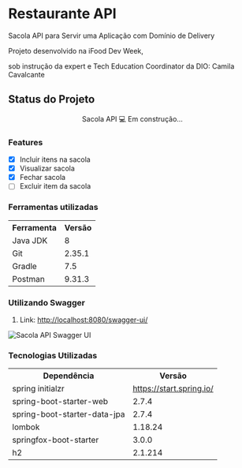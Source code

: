 <h1>Restaurante API</h1>
<p>Sacola API para Servir uma Aplicação com Domínio de Delivery</p>
<p>Projeto desenvolvido na iFood Dev Week,</p>
<p>sob instrução da expert e Tech Education Coordinator da DIO: Camila Cavalcante</p>

<h2>Status do Projeto</h2>
<p align="center"> Sacola API 💻 Em construção... </p>


<h3>Features</h3>

- [x] Incluir itens na sacola<br>
- [x] Visualizar sacola<br>
- [x] Fechar sacola<br>
- [ ] Excluir item da sacola<br>

<h3>Ferramentas utilizadas</h3>

<table>
<tr>
	<th>Ferramenta</th>
	<th>Versão</th>
</tr>
<tr>
	<td>Java JDK</td>
	<td>8</td>
</tr>
<tr>
	<td>Git</td>
	<td>2.35.1</td>
</tr>
<tr>
	<td>Gradle</td>
	<td>7.5</td>
</tr>
<tr>
	<td>Postman</td>
	<td>9.31.3</td>
</tr>
</table>

<h3>Utilizando Swagger</h3>
<ol>
	<li>Link: <a href="http://localhost:8080/swagger-ui/">http://localhost:8080/swagger-ui/</a></li>
</ol>

<img src="C:\Users\Adriana Vilar\Desktop\ifood-dio\API\sacola-api\img\swagger.JPG" alt="Sacola API Swagger UI">

<h3>Tecnologias Utilizadas</h3>

<table>
<tr>
	<th>Dependência</th>
	<th>Versão</th>
</tr>
<tr>
	<td>spring initialzr</td>
	<td><a href="https://start.spring.io/">https://start.spring.io/</a></td>
</tr>
<tr>
	<td>spring-boot-starter-web</td>
	<td>2.7.4</td>
</tr>
<tr>
	<td>spring-boot-starter-data-jpa</td>
	<td>2.7.4</td>
</tr>
<tr>
	<td>lombok</td>
	<td>1.18.24</td>
</tr>
<tr>
	<td>springfox-boot-starter</td>
	<td>3.0.0</td>
</tr>
<tr>
	<td>h2</td>
	<td>2.1.214</td>
</tr>
</table>